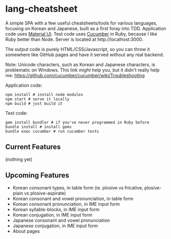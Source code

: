 # lang-cheatsheet

A simple SPA with a few useful cheatsheets/tools for various languages, focusing on Korean and Japanese, built as a first foray into TDD. Application code uses [Material UI](http://material-ui.com). Test code uses [Cucumber](http://cucumber.io) in Ruby, because I like Ruby better than Node. Server is located at http://localhost:3000.

The output code is purely HTML/CSS/Javascript, so you can throw it somewhere like GitHub pages and have it served without any real backend.

Note: Unicode characters, such as Korean and Japanese characters, is problematic on Windows. This link *might* help you, but it didn't really help me: https://github.com/cucumber/cucumber/wiki/Troubleshooting

Application code:
```
npm install # install node modules
npm start # serve it locally
npm build # just build it
```

Test code:
```
gem install bundler # if you've never programmed in Ruby before
bundle install # install gems
bundle exec cucumber # run cucumber tests
```

## Current Features

(nothing yet)

## Upcoming Features

* Korean consonant types, in table form (ie. plosive vs fricative, plosive-plain vs plosive-aspirate)
* Korean consonant and vowel pronunciation, in table form
* Korean consonant pronunciation, in IME input form
* Korean syllable-blocks, in IME input form
* Korean conjugation, in IME input form
* Japanese consonant and vowel pronunciation
* Japanese conjugation, in IME input form
* About pages
